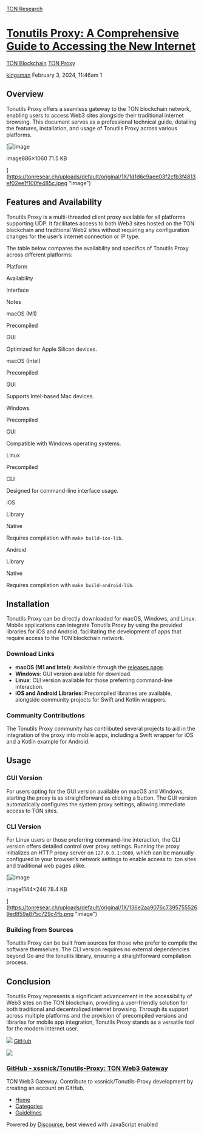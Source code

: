 [TON Research](/)

# [Tonutils Proxy: A Comprehensive Guide to Accessing the New Internet](/t/tonutils-proxy-a-comprehensive-guide-to-accessing-the-new-internet/148)

[TON Blockchain](/c/ton-blockchain/ton-proxy/14)  [TON Proxy](/c/ton-blockchain/ton-proxy/14) 

    

[kingsman](https://tonresear.ch/u/kingsman)   February 3, 2024, 11:46am  1

## [](#overview-1)Overview

Tonutils Proxy offers a seamless gateway to the TON blockchain network, enabling users to access Web3 sites alongside their traditional internet browsing. This document serves as a professional technical guide, detailing the features, installation, and usage of Tonutils Proxy across various platforms.

[![image](https://tonresear.ch/uploads/default/optimized/1X/1d1d6c9aee03f2cfb3f4813ef02ee1f100fe485c_2_417x500.jpeg)

image886×1060 71.5 KB

](https://tonresear.ch/uploads/default/original/1X/1d1d6c9aee03f2cfb3f4813ef02ee1f100fe485c.jpeg "image")

## [](#features-and-availability-2)Features and Availability

Tonutils Proxy is a multi-threaded client proxy available for all platforms supporting UDP. It facilitates access to both Web3 sites hosted on the TON blockchain and traditional Web2 sites without requiring any configuration changes for the user’s internet connection or IP type.

The table below compares the availability and specifics of Tonutils Proxy across different platforms:

Platform

Availability

Interface

Notes

macOS (M1)

Precompiled

GUI

Optimized for Apple Silicon devices.

macOS (Intel)

Precompiled

GUI

Supports Intel-based Mac devices.

Windows

Precompiled

GUI

Compatible with Windows operating systems.

Linux

Precompiled

CLI

Designed for command-line interface usage.

iOS

Library

Native

Requires compilation with `make build-ios-lib`.

Android

Library

Native

Requires compilation with `make build-android-lib`.

## [](#installation-3)Installation

Tonutils Proxy can be directly downloaded for macOS, Windows, and Linux. Mobile applications can integrate Tonutils Proxy by using the provided libraries for iOS and Android, facilitating the development of apps that require access to the TON blockchain network.

### [](#download-links-4)Download Links

*   **macOS (M1 and Intel)**: Available through the [releases page](https://github.com/xssnick/Tonutils-Proxy/releases).
*   **Windows**: GUI version available for download.
*   **Linux**: CLI version available for those preferring command-line interaction.
*   **iOS and Android Libraries**: Precompiled libraries are available, alongside community projects for Swift and Kotlin wrappers.

### [](#community-contributions-5)Community Contributions

The Tonutils Proxy community has contributed several projects to aid in the integration of the proxy into mobile apps, including a Swift wrapper for iOS and a Kotlin example for Android.

## [](#usage-6)Usage

### [](#gui-version-7)GUI Version

For users opting for the GUI version available on macOS and Windows, starting the proxy is as straightforward as clicking a button. The GUI version automatically configures the system proxy settings, allowing immediate access to TON sites.

### [](#cli-version-8)CLI Version

For Linux users or those preferring command-line interaction, the CLI version offers detailed control over proxy settings. Running the proxy initializes an HTTP proxy server on `127.0.0.1:8080`, which can be manually configured in your browser’s network settings to enable access to .ton sites and traditional web pages alike.

[![image](https://tonresear.ch/uploads/default/optimized/1X/136e2aa9076c73957555269ed859a875c729c4fb_2_690x148.png)

image1144×246 78.4 KB

](https://tonresear.ch/uploads/default/original/1X/136e2aa9076c73957555269ed859a875c729c4fb.png "image")

### [](#building-from-sources-9)Building from Sources

Tonutils Proxy can be built from sources for those who prefer to compile the software themselves. The CLI version requires no external dependencies beyond Go and the tonutils library, ensuring a straightforward compilation process.

## [](#conclusion-10)Conclusion

Tonutils Proxy represents a significant advancement in the accessibility of Web3 sites on the TON blockchain, providing a user-friendly solution for both traditional and decentralized internet browsing. Through its support across multiple platforms and the provision of precompiled versions and libraries for mobile app integration, Tonutils Proxy stands as a versatile tool for the modern internet user.

![](https://github.githubassets.com/favicons/favicon.svg) [GitHub](https://github.com/xssnick/Tonutils-Proxy)

![](https://tonresear.ch/uploads/default/optimized/1X/9b296a7ed7fe7b8831c5b91cbca8c0714ac56795_2_690x345.png)

### [GitHub - xssnick/Tonutils-Proxy: TON Web3 Gateway](https://github.com/xssnick/Tonutils-Proxy)

TON Web3 Gateway. Contribute to xssnick/Tonutils-Proxy development by creating an account on GitHub.

 

*   [Home](/)
*   [Categories](/categories)
*   [Guidelines](/guidelines)

Powered by [Discourse](https://www.discourse.org), best viewed with JavaScript enabled